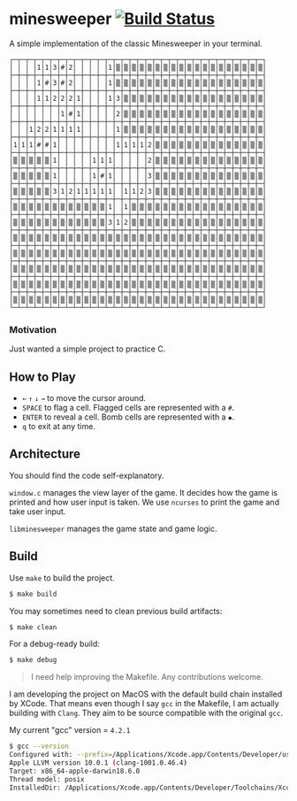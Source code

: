 # minesweeper [![Build Status](https://travis-ci.com/squgeim/minesweeper.svg?branch=master)](https://travis-ci.com/squgeim/minesweeper)

A simple implementation of the classic Minesweeper in your terminal.

    ┌─┬─┬─┬─┬─┬─┬─┬─┬─┬─┬─┬─┬─┬─┬─┬─┬─┬─┬─┬─┬─┬─┬─┬─┬─┬─┬─┬─┬─┬─┬─┬─┐
    │ │ │ │1│1│3│#│2│ │ │ │ │1│▒│▒│▒│▒│▒│▒│▒│▒│▒│▒│▒│▒│▒│▒│▒│▒│▒│▒│▒│
    ├─┼─┼─┼─┼─┼─┼─┼─┼─┼─┼─┼─┼─┼─┼─┼─┼─┼─┼─┼─┼─┼─┼─┼─┼─┼─┼─┼─┼─┼─┼─┼─┤
    │ │ │ │1│#│3│#│2│ │ │ │ │1│▒│▒│▒│▒│▒│▒│▒│▒│▒│▒│▒│▒│▒│▒│▒│▒│▒│▒│▒│
    ├─┼─┼─┼─┼─┼─┼─┼─┼─┼─┼─┼─┼─┼─┼─┼─┼─┼─┼─┼─┼─┼─┼─┼─┼─┼─┼─┼─┼─┼─┼─┼─┤
    │ │ │ │1│1│2│2│2│1│ │ │ │1│3│▒│▒│▒│▒│▒│▒│▒│▒│▒│▒│▒│▒│▒│▒│▒│▒│▒│▒│
    ├─┼─┼─┼─┼─┼─┼─┼─┼─┼─┼─┼─┼─┼─┼─┼─┼─┼─┼─┼─┼─┼─┼─┼─┼─┼─┼─┼─┼─┼─┼─┼─┤
    │ │ │ │ │ │ │1│#│1│ │ │ │ │2│▒│▒│▒│▒│▒│▒│▒│▒│▒│▒│▒│▒│▒│▒│▒│▒│▒│▒│
    ├─┼─┼─┼─┼─┼─┼─┼─┼─┼─┼─┼─┼─┼─┼─┼─┼─┼─┼─┼─┼─┼─┼─┼─┼─┼─┼─┼─┼─┼─┼─┼─┤
    │ │ │1│2│2│1│1│1│1│ │ │ │ │1│▒│▒│▒│▒│▒│▒│▒│▒│▒│▒│▒│▒│▒│▒│▒│▒│▒│▒│
    ├─┼─┼─┼─┼─┼─┼─┼─┼─┼─┼─┼─┼─┼─┼─┼─┼─┼─┼─┼─┼─┼─┼─┼─┼─┼─┼─┼─┼─┼─┼─┼─┤
    │1│1│1│#│#│1│ │ │ │ │ │ │ │1│1│1│1│2│▒│▒│▒│▒│▒│▒│▒│▒│▒│▒│▒│▒│▒│▒│
    ├─┼─┼─┼─┼─┼─┼─┼─┼─┼─┼─┼─┼─┼─┼─┼─┼─┼─┼─┼─┼─┼─┼─┼─┼─┼─┼─┼─┼─┼─┼─┼─┤
    │▒│▒│▒│▒│▒│1│ │ │ │ │1│1│1│ │ │ │ │2│▒│▒│▒│▒│▒│▒│▒│▒│▒│▒│▒│▒│▒│▒│
    ├─┼─┼─┼─┼─┼─┼─┼─┼─┼─┼─┼─┼─┼─┼─┼─┼─┼─┼─┼─┼─┼─┼─┼─┼─┼─┼─┼─┼─┼─┼─┼─┤
    │▒│▒│▒│▒│▒│1│ │ │ │ │1│#│1│ │ │ │ │3│▒│▒│▒│▒│▒│▒│▒│▒│▒│▒│▒│▒│▒│▒│
    ├─┼─┼─┼─┼─┼─┼─┼─┼─┼─┼─┼─┼─┼─┼─┼─┼─┼─┼─┼─┼─┼─┼─┼─┼─┼─┼─┼─┼─┼─┼─┼─┤
    │▒│▒│▒│▒│▒│3│1│2│1│1│1│1│1│ │1│1│2│3│▒│▒│▒│▒│▒│▒│▒│▒│▒│▒│▒│▒│▒│▒│
    ├─┼─┼─┼─┼─┼─┼─┼─┼─┼─┼─┼─┼─┼─┼─┼─┼─┼─┼─┼─┼─┼─┼─┼─┼─┼─┼─┼─┼─┼─┼─┼─┤
    │▒│▒│▒│▒│▒│▒│▒│▒│▒│▒│▒│▒│1│ │1│▒│▒│▒│▒│▒│▒│▒│▒│▒│▒│▒│▒│▒│▒│▒│▒│▒│
    ├─┼─┼─┼─┼─┼─┼─┼─┼─┼─┼─┼─┼─┼─┼─┼─┼─┼─┼─┼─┼─┼─┼─┼─┼─┼─┼─┼─┼─┼─┼─┼─┤
    │▒│▒│▒│▒│▒│▒│▒│▒│▒│▒│▒│▒│3│1│2│▒│▒│▒│▒│▒│▒│▒│▒│▒│▒│▒│▒│▒│▒│▒│▒│▒│
    ├─┼─┼─┼─┼─┼─┼─┼─┼─┼─┼─┼─┼─┼─┼─┼─┼─┼─┼─┼─┼─┼─┼─┼─┼─┼─┼─┼─┼─┼─┼─┼─┤
    │▒│▒│▒│▒│▒│▒│▒│▒│▒│▒│▒│▒│▒│▒│▒│▒│▒│▒│▒│▒│▒│▒│▒│▒│▒│▒│▒│▒│▒│▒│▒│▒│
    ├─┼─┼─┼─┼─┼─┼─┼─┼─┼─┼─┼─┼─┼─┼─┼─┼─┼─┼─┼─┼─┼─┼─┼─┼─┼─┼─┼─┼─┼─┼─┼─┤
    │▒│▒│▒│▒│▒│▒│▒│▒│▒│▒│▒│▒│▒│▒│▒│▒│▒│▒│▒│▒│▒│▒│▒│▒│▒│▒│▒│▒│▒│▒│▒│▒│
    ├─┼─┼─┼─┼─┼─┼─┼─┼─┼─┼─┼─┼─┼─┼─┼─┼─┼─┼─┼─┼─┼─┼─┼─┼─┼─┼─┼─┼─┼─┼─┼─┤
    │▒│▒│▒│▒│▒│▒│▒│▒│▒│▒│▒│▒│▒│▒│▒│▒│▒│▒│▒│▒│▒│▒│▒│▒│▒│▒│▒│▒│▒│▒│▒│▒│
    ├─┼─┼─┼─┼─┼─┼─┼─┼─┼─┼─┼─┼─┼─┼─┼─┼─┼─┼─┼─┼─┼─┼─┼─┼─┼─┼─┼─┼─┼─┼─┼─┤
    │▒│▒│▒│▒│▒│▒│▒│▒│▒│▒│▒│▒│▒│▒│▒│▒│▒│▒│▒│▒│▒│▒│▒│▒│▒│▒│▒│▒│▒│▒│▒│▒│
    ├─┼─┼─┼─┼─┼─┼─┼─┼─┼─┼─┼─┼─┼─┼─┼─┼─┼─┼─┼─┼─┼─┼─┼─┼─┼─┼─┼─┼─┼─┼─┼─┤
    │▒│▒│▒│▒│▒│▒│▒│▒│▒│▒│▒│▒│▒│▒│▒│▒│▒│▒│▒│▒│▒│▒│▒│▒│▒│▒│▒│▒│▒│▒│▒│▒│
    └─┴─┴─┴─┴─┴─┴─┴─┴─┴─┴─┴─┴─┴─┴─┴─┴─┴─┴─┴─┴─┴─┴─┴─┴─┴─┴─┴─┴─┴─┴─┴─┘

### Motivation

Just wanted a simple project to practice C.

## How to Play

- `←` `↑` `↓` `→` to move the cursor around.
- `SPACE` to flag a cell. Flagged cells are represented with a `#`.
- `ENTER` to reveal a cell. Bomb cells are represented with a `◆`.
- `q` to exit at any time.

## Architecture

You should find the code self-explanatory.

`window.c` manages the view layer of the game. It decides how the game is
printed and how user input is taken. We use `ncurses` to print the game and take
user input.

`libminesweeper` manages the game state and game logic.

## Build

Use `make` to build the project.

```sh
$ make build
```

You may sometimes need to clean previous build artifacts:

```sh
$ make clean
```

For a debug-ready build:

```sh
$ make debug
```

> I need help improving the Makefile. Any contributions welcome.

I am developing the project on MacOS with the default build chain installed by
XCode. That means even though I say `gcc` in the Makefile, I am actually building
with `Clang`. They aim to be source compatible with the original `gcc`.

My current "gcc" version = `4.2.1`

```sh
$ gcc --version
Configured with: --prefix=/Applications/Xcode.app/Contents/Developer/usr --with-gxx-include-dir=/Applications/Xcode.app/Contents/Developer/Platforms/MacOSX.platform/Developer/SDKs/MacOSX10.14.sdk/usr/include/c++/4.2.1
Apple LLVM version 10.0.1 (clang-1001.0.46.4)
Target: x86_64-apple-darwin18.6.0
Thread model: posix
InstalledDir: /Applications/Xcode.app/Contents/Developer/Toolchains/XcodeDefault.xctoolchain/usr/bin
```
